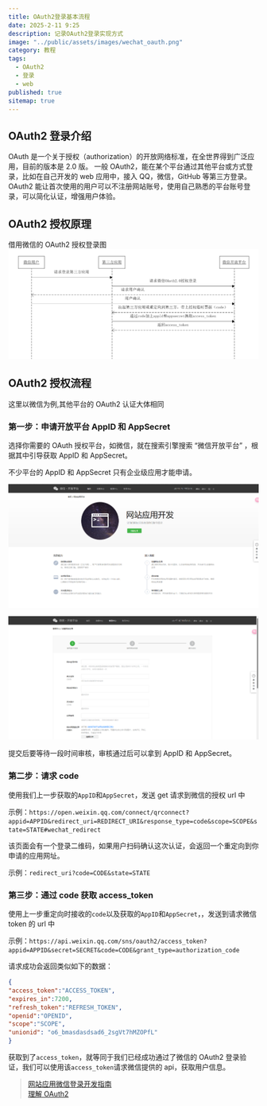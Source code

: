 ```yaml
---
title: OAuth2登录基本流程
date: 2025-2-11 9:25
description: 记录OAuth2登录实现方式
image: "../public/assets/images/wechat_oauth.png"
category: 教程
tags:
  - OAuth2
  - 登录
  - web
published: true
sitemap: true
---
```


## OAuth2 登录介绍

OAuth 是一个关于授权（authorization）的开放网络标准，在全世界得到广泛应用，目前的版本是 2.0 版。
一般 OAuth2，能在某个平台通过其他平台或方式登录，比如在自己开发的 web 应用中，接入 QQ，微信，GitHub 等第三方登录。OAuth2 能让首次使用的用户可以不注册网站账号，使用自己熟悉的平台账号登录，可以简化认证，增强用户体验。

## OAuth2 授权原理

借用微信的 OAuth2 授权登录图
![OAuth2授权](../public/assets/images/wechat_oauth.png)

## OAuth2 授权流程

这里以微信为例,其他平台的 OAuth2 认证大体相同

### 第一步：申请开放平台 AppID 和 AppSecret

选择你需要的 OAuth 授权平台，如微信，就在搜索引擎搜索 “微信开放平台” ，根据其中引导获取 AppID 和 AppSecret。

不少平台的 AppID 和 AppSecret 只有企业级应用才能申请。

![获取API1](../public/assets/images/wechat_oauth_1.png)

![获取API2](../public/assets/images/wechat_oauth_2.png)

提交后要等待一段时间审核，审核通过后可以拿到 AppID 和 AppSecret。

### 第二步：请求 code

使用我们上一步获取的`AppID`和`AppSecret`，发送 get 请求到微信的授权 url 中

示例：`https://open.weixin.qq.com/connect/qrconnect?appid=APPID&redirect_uri=REDIRECT_URI&response_type=code&scope=SCOPE&state=STATE#wechat_redirect`

该页面会有一个登录二维码，如果用户扫码确认这次认证，会返回一个重定向到你申请的应用网址。

示例：`redirect_uri?code=CODE&state=STATE`

### 第三步：通过 code 获取 access_token

使用上一步重定向时接收的`code`以及获取的`AppID`和`AppSecret`，，发送到请求微信 token 的 url 中

示例：`https://api.weixin.qq.com/sns/oauth2/access_token?appid=APPID&secret=SECRET&code=CODE&grant_type=authorization_code`

请求成功会返回类似如下的数据：

```JSON
{
"access_token":"ACCESS_TOKEN",
"expires_in":7200,
"refresh_token":"REFRESH_TOKEN",
"openid":"OPENID",
"scope":"SCOPE",
"unionid": "o6_bmasdasdsad6_2sgVt7hMZOPfL"
}
```

获取到了`access_token`，就等同于我们已经成功通过了微信的 OAuth2 登录验证，我们可以使用该`access_token`请求微信提供的 api，获取用户信息。

> [网站应用微信登录开发指南 ](https://developers.weixin.qq.com/doc/oplatform/Website_App/WeChat_Login/Wechat_Login.html)  
> [理解 OAuth2](https://www.ruanyifeng.com/blog/2014/05/oauth_2_0.html)
